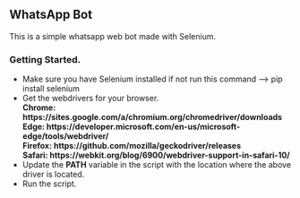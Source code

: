 <h2>WhatsApp Bot</h2>
<p>This is a simple whatsapp web bot made with Selenium.</p>
<h3>Getting Started.</h3>
<ul>
<li>Make sure you have Selenium installed if not run this command --> pip install selenium</li>
<li>Get the webdrivers for your browser.</li>
<b>Chrome:	https://sites.google.com/a/chromium.org/chromedriver/downloads </br>
Edge:	https://developer.microsoft.com/en-us/microsoft-edge/tools/webdriver/ </br>
Firefox:	https://github.com/mozilla/geckodriver/releases </br>
Safari:	https://webkit.org/blog/6900/webdriver-support-in-safari-10/</b>
<li>Update the <b>PATH</b> variable in the script with the location where the above driver is located.</li>
<li>Run the script.</li>
</ul>
